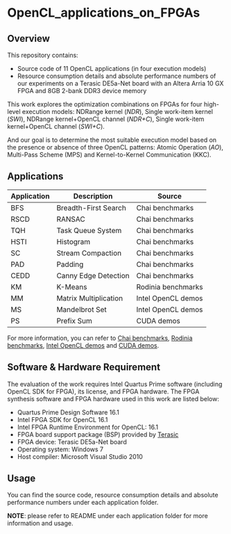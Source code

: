 # OpenCL_applications_on_FPGAs

## Overview
This repository contains:
- Source code of 11 OpenCL applications (in four execution models)
- Resource consumption details and absolute performance numbers of our experiments on a Terasic DE5a-Net board with an Altera Arria 10 GX FPGA and 8GB 2-bank DDR3 device memory

This work explores the optimization combinations on FPGAs for four high-level execution models: NDRange kernel (*NDR*), Single work-item kernel (*SWI*), NDRange kernel+OpenCL channel (*NDR+C*), Single work-item kernel+OpenCL channel (*SWI+C*). 

And our goal is to determine the most suitable execution model based on the presence or absence of three OpenCL patterns: Atomic Operation (*AO*), Multi-Pass Scheme (MPS) and Kernel-to-Kernel Communication (KKC).

## Applications
Application|Description|Source
-|-|-
BFS | Breadth-First Search | Chai benchmarks
RSCD | RANSAC | Chai benchmarks
TQH | Task Queue System | Chai benchmarks
HSTI | Histogram | Chai benchmarks
SC | Stream Compaction | Chai benchmarks
PAD | Padding | Chai benchmarks
CEDD | Canny Edge Detection | Chai benchmarks
KM | K-Means | Rodinia benchmarks
MM | Matrix Multiplication | Intel OpenCL demos
MS | Mandelbrot Set | Intel OpenCL demos
PS | Prefix Sum | CUDA demos

For more information, you can refer to [Chai benchmarks](https://github.com/chai-benchmarks/chai "Title"), [Rodinia benchmarks](https://rodinia.cs.virginia.edu/doku.php "Title"), [Intel OpenCL demos](https://www.intel.com/content/www/us/en/programmable/products/design-software/embedded-software-developers/opencl/support.html "Title") and [CUDA demos](https://developer.nvidia.com/gpugems/GPUGems3/gpugems3_ch39.html "Title").

## Software & Hardware Requirement

The evaluation of the work requires Intel Quartus Prime software (including OpenCL SDK for FPGA), its license, and FPGA hardware. The FPGA synthesis software and FPGA hardware used in this work are listed below:

- Quartus Prime Design Software 16.1
- Intel FPGA SDK for OpenCL 16.1
- Intel FPGA Runtime Environment for OpenCL: 16.1
- FPGA board support package (BSP) provided by [Terasic](https://www.terasic.com.tw/cgi-bin/page/archive.pl?Language=English&CategoryNo=231&No=970&PartNo=4 "Title")
- FPGA device: Terasic DE5a-Net board
- Operating system: Windows 7
- Host compiler: Microsoft Visual Studio 2010

## Usage

You can find the source code, resource consumption details and absolute performance numbers under each application folder.

**NOTE**: please refer to README under each application folder for more information and usage.
